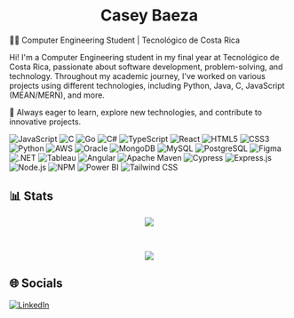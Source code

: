 <h1 align="center">Casey Baeza</h1> </div>

👨‍💻 Computer Engineering Student | Tecnológico de Costa Rica

Hi! I'm a Computer Engineering student in my final year at Tecnológico de Costa Rica, passionate about software development, problem-solving, and technology. Throughout my academic journey, I've worked on various projects using different technologies, including Python, Java, C, JavaScript (MEAN/MERN), and more.

🚀 Always eager to learn, explore new technologies, and contribute to innovative projects.

![JavaScript](https://img.shields.io/badge/javascript-323330?style=for-the-badge&logo=javascript&logoColor=F7DF1E) ![C](https://img.shields.io/badge/c-00599C?style=for-the-badge&logo=c&logoColor=white)   ![Go](https://img.shields.io/badge/go-00ADD8?style=for-the-badge&logo=go&logoColor=white) ![C#](https://img.shields.io/badge/c%23-239120?style=for-the-badge&logo=csharp&logoColor=white) ![TypeScript](https://img.shields.io/badge/typescript-007ACC?style=for-the-badge&logo=typescript&logoColor=white) ![React](https://img.shields.io/badge/react-20232A?style=for-the-badge&logo=react&logoColor=61DAFB)   ![HTML5](https://img.shields.io/badge/html5-E34F26?style=for-the-badge&logo=html5&logoColor=white) ![CSS3](https://img.shields.io/badge/css3-1572B6?style=for-the-badge&logo=css3&logoColor=white) ![Python](https://img.shields.io/badge/python-FFD43B?style=for-the-badge&logo=python&logoColor=blue) ![AWS](https://img.shields.io/badge/amazon_aws-FF9900?style=for-the-badge&logo=amazonaws&logoColor=white) ![Oracle](https://img.shields.io/badge/oracle-F80000?style=for-the-badge&logo=oracle&logoColor=black) ![MongoDB](https://img.shields.io/badge/mongodb-4EA94B?style=for-the-badge&logo=mongodb&logoColor=white) ![MySQL](https://img.shields.io/badge/mysql-005C84?style=for-the-badge&logo=mysql&logoColor=white) ![PostgreSQL](https://img.shields.io/badge/postgresql-316192?style=for-the-badge&logo=postgresql&logoColor=white) ![Figma](https://img.shields.io/badge/figma-F24E1E?style=for-the-badge&logo=figma&logoColor=white) ![.NET](https://img.shields.io/badge/.NET-512BD4?style=for-the-badge&logo=dotnet&logoColor=white) ![Tableau](https://img.shields.io/badge/tableau-E97627?style=for-the-badge&logo=tableau&logoColor=white) ![Angular](https://img.shields.io/badge/angular-DD0031?style=for-the-badge&logo=angular&logoColor=white) ![Apache Maven](https://img.shields.io/badge/apache_maven-C71A36?style=for-the-badge&logo=apachemaven&logoColor=white) ![Cypress](https://img.shields.io/badge/cypress-17202C?style=for-the-badge&logo=cypress&logoColor=white) ![Express.js](https://img.shields.io/badge/express.js-000000?style=for-the-badge&logo=express&logoColor=white) ![Node.js](https://img.shields.io/badge/node.js-339933?style=for-the-badge&logo=nodedotjs&logoColor=white) ![NPM](https://img.shields.io/badge/npm-CB3837?style=for-the-badge&logo=npm&logoColor=white) ![Power BI](https://img.shields.io/badge/power_bi-F2C811?style=for-the-badge&logo=power%20bi&logoColor=white) ![Tailwind CSS](https://img.shields.io/badge/tailwind_css-38B2AC?style=for-the-badge&logo=tailwind-css&logoColor=white)  

  
## 📊 Stats
 <p align="center"><img src="https://github-readme-streak-stats.herokuapp.com/?user=cbaeza16&theme=dark&hide_border=true"/></p>
<br/>
<p align="center"><img src="https://github-readme-stats.vercel.app/api/top-langs/?username=cbaeza16&theme=cobalt&hide_border=true&include_all_commits=false&count_private=false&layout=compact"/></p>
  
## 🌐 Socials
[![LinkedIn](https://img.shields.io/badge/LinkedIn-%230077B5.svg?logo=linkedin&logoColor=white)](https://www.linkedin.com/in/casey-baeza-973b3134b) 

